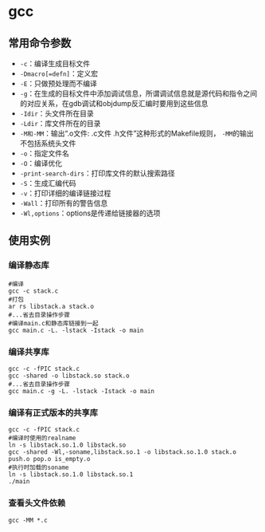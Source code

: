# gcc

## 常用命令参数

* ﻿`-c`：编译生成目标文件
* `-Dmacro[=defn]`：定义宏
* `-E`：只做预处理而不编译
* `-g`：在生成的目标文件中添加调试信息，所谓调试信息就是源代码和指令之间的对应关系，在gdb调试和objdump反汇编时要用到这些信息
* `-Idir`：头文件所在目录
* `-Ldir`：库文件所在的目录
* `-M和-MM`：输出“.o文件: .c文件 .h文件”这种形式的Makefile规则， `-MM`的输出不包括系统头文件
* `-o`：指定文件名
* `-O`：编译优化
* `-print-search-dirs`：打印库文件的默认搜索路径
* `-S`：生成汇编代码
* `-v`：打印详细的编译链接过程
* `-Wall`：打印所有的警告信息
* `-Wl,options`：options是传递给链接器的选项﻿

## 使用实例

### 编译静态库

```shell
#编译
gcc -c stack.c
#打包
ar rs libstack.a stack.o
#...省去目录操作步骤
#编译main.c和静态库链接到一起
gcc main.c -L. -lstack -Istack -o main
```

### 编译共享库

```shell
gcc -c -fPIC stack.c
gcc -shared -o libstack.so stack.o
#...省去目录操作步骤
gcc main.c -g -L. -lstack -Istack -o main
```

### 编译有正式版本的共享库

```shell
gcc -c -fPIC stack.c
#编译时使用的realname
ln -s libstack.so.1.0 libstack.so
gcc -shared -Wl,-soname,libstack.so.1 -o libstack.so.1.0 stack.o push.o pop.o is_empty.o
#执行时加载的soname
ln -s libstack.so.1.0 libstack.so.1
./main
```

### 查看头文件依赖

```shell
gcc -MM *.c
```
